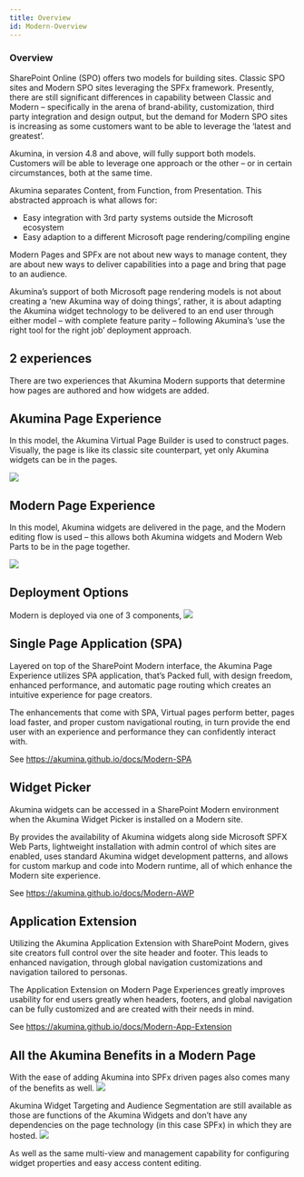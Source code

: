 ```yaml
---
title: Overview
id: Modern-Overview
---
```



### Overview

SharePoint Online (SPO) offers two models for building sites. Classic SPO sites and Modern SPO sites leveraging the SPFx framework. Presently, there are still significant differences in capability between Classic and Modern – specifically in the arena of brand-ability, customization, third party integration and design output, but the demand for Modern SPO sites is increasing as some customers want to be able to leverage the ‘latest and greatest’. 

Akumina, in version 4.8 and above, will fully support both models. Customers will be able to leverage one approach or the other – or in certain circumstances, both at the same time. 

Akumina separates Content, from Function, from Presentation. This abstracted approach is what allows for: 
* Easy integration with 3rd party systems outside the Microsoft ecosystem 
* Easy adaption to a different Microsoft page rendering/compiling engine 

Modern Pages and SPFx are not about new ways to manage content, they are about new ways to deliver capabilities into a page and bring that page to an audience. 

Akumina’s support of both Microsoft page rendering models is not about creating a ‘new Akumina way of doing things’, rather, it is about adapting the Akumina widget technology to be delivered to an end user through either model – with complete feature parity – following Akumina’s ‘use the right tool for the right job’ deployment approach. 

## 2 experiences 

There are two experiences that Akumina Modern supports that determine how pages are authored and how widgets are added. 

## Akumina Page Experience 

In this model, the Akumina Virtual Page Builder is used to construct pages. Visually, the page is like its classic site counterpart, yet only Akumina widgets can be in the pages.

![](https://akuminadownloads.blob.core.windows.net/wiki/AkuminaDev/modern_spa.png )

## Modern Page Experience 

In this model, Akumina widgets are delivered in the page, and the Modern editing flow is used – this allows both Akumina widgets and Modern Web Parts to be in the page together.  

![](https://akuminadownloads.blob.core.windows.net/wiki/AkuminaDev/modern_sharepoint_experience.png)


## Deployment Options

Modern is deployed via one of 3 components, 
![](https://akuminadownloads.blob.core.windows.net/wiki/AkuminaDev/modern-deploymentoptions.png)

## Single Page Application (SPA)

Layered on top of the SharePoint Modern interface, the Akumina Page Experience utilizes SPA application, that’s Packed full, with design freedom, enhanced performance, and automatic page routing which creates an intuitive experience for page creators.  

The enhancements that come with SPA, Virtual pages perform better, pages load faster, and proper custom navigational routing, in turn provide the end user with an experience and performance they can confidently interact with.  

See https://akumina.github.io/docs/Modern-SPA

## Widget Picker

Akumina widgets can be accessed in a SharePoint Modern environment when the Akumina Widget Picker is installed on a Modern site. 

By provides the availability of Akumina widgets along side Microsoft SPFX Web Parts, lightweight installation with admin control of which sites are enabled, uses standard Akumina widget development patterns, and allows for custom markup and code into Modern runtime, all of which enhance the Modern site experience. 

See https://akumina.github.io/docs/Modern-AWP

## Application Extension

Utilizing the Akumina Application Extension with SharePoint Modern, gives site creators full control over the site header and footer. This leads to enhanced navigation, through global navigation customizations and navigation tailored to personas.  

The Application Extension on Modern Page Experiences greatly improves usability for end users greatly when headers, footers, and global navigation can be fully customized and are created with their needs in mind. 

See https://akumina.github.io/docs/Modern-App-Extension

## All the Akumina Benefits in a Modern Page
With the ease of adding Akumina into SPFx driven pages also comes many of the benefits as well.
![](https://community.akumina.com/wp-content/uploads/2019/06/SPFxoutput_789x718.png)

Akumina Widget Targeting and Audience Segmentation are still available as those are functions of the Akumina Widgets and don’t have any dependencies on the page technology (in this case SPFx) in which they are hosted.
![](https://community.akumina.com/wp-content/uploads/2019/06/widgetedit.png)

As well as the same multi-view and management capability for configuring widget properties and easy access content editing.